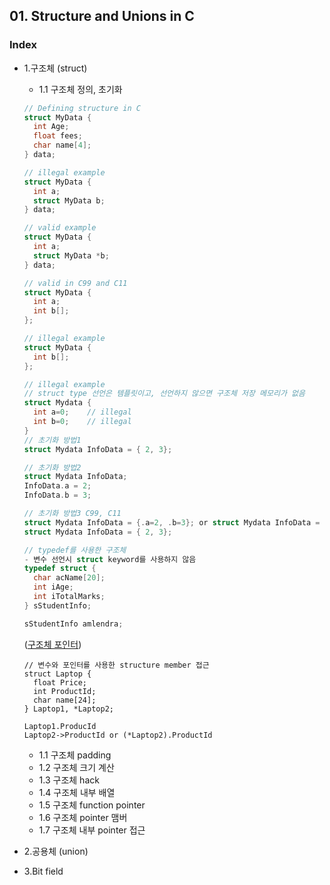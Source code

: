 ## 01. Structure and Unions in C
### Index
* 1.구조체 (struct)
  * 1.1 구조체 정의, 초기화
  ```c
  // Defining structure in C
  struct MyData {
    int Age;
    float fees;
    char name[4];
  } data;

  // illegal example
  struct MyData {
    int a;
    struct MyData b;
  } data;

  // valid example
  struct MyData {
    int a;
    struct MyData *b;
  } data;

  // valid in C99 and C11
  struct MyData {
    int a;
    int b[];
  };

  // illegal example
  struct MyData {
    int b[];
  };
  ```
  ```c
  // illegal example
  // struct type 선언은 템플릿이고, 선언하지 않으면 구조체 저장 메모리가 없음
  struct Mydata {
    int a=0;    // illegal
    int b=0;    // illegal
  }
  // 초기화 방법1
  struct Mydata InfoData = { 2, 3};

  // 초기화 방법2
  struct Mydata InfoData;
  InfoData.a = 2;
  InfoData.b = 3;

  // 초기화 방법3 C99, C11
  struct Mydata InfoData = {.a=2, .b=3}; or struct Mydata InfoData = { .b=3, .a=2};
  struct Mydata InfoData = { 2, 3};
  ```
  ```c
  // typedef를 사용한 구조체
  - 변수 선언시 struct keyword를 사용하지 않음
  typedef struct {
    char acName[20];
    int iAge;
    int iTotalMarks;
  } sStudentInfo;

  sStudentInfo amlendra;
  ```
  ([구조체 포인터](https://github.com/csbyun-data/C-Programming/blob/main/chap02/Structures_and_Union/Structure_pointer1.c))
  ```
  // 변수와 포인터를 사용한 structure member 접근
  struct Laptop {
    float Price;
    int ProductId;
    char name[24];
  } Laptop1, *Laptop2;

  Laptop1.ProducId
  Laptop2->ProductId or (*Laptop2).ProductId
  ```
  
  
  
  * 1.1 구조체 padding
  * 1.2 구조체 크기 계산
  * 1.3 구조체 hack
  * 1.4 구조체 내부 배열
  * 1.5 구조체 function pointer
  * 1.6 구조체 pointer 맴버
  * 1.7 구조체 내부 pointer 접근

* 2.공용체 (union)

* 3.Bit field
 

